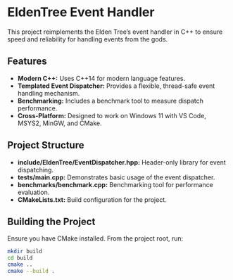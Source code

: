 # EldenTree Event Handler

This project reimplements the Elden Tree’s event handler in C++ to ensure speed and reliability for handling events from the gods.

## Features

- **Modern C++:** Uses C++14 for modern language features.
- **Templated Event Dispatcher:** Provides a flexible, thread-safe event handling mechanism.
- **Benchmarking:** Includes a benchmark tool to measure dispatch performance.
- **Cross-Platform:** Designed to work on Windows 11 with VS Code, MSYS2, MinGW, and CMake.

## Project Structure

- **include/EldenTree/EventDispatcher.hpp:** Header-only library for event dispatching.
- **tests/main.cpp:** Demonstrates basic usage of the event dispatcher.
- **benchmarks/benchmark.cpp:** Benchmarking tool for performance evaluation.
- **CMakeLists.txt:** Build configuration for the project.

## Building the Project

Ensure you have CMake installed. From the project root, run:

```bash
mkdir build
cd build
cmake ..
cmake --build .
